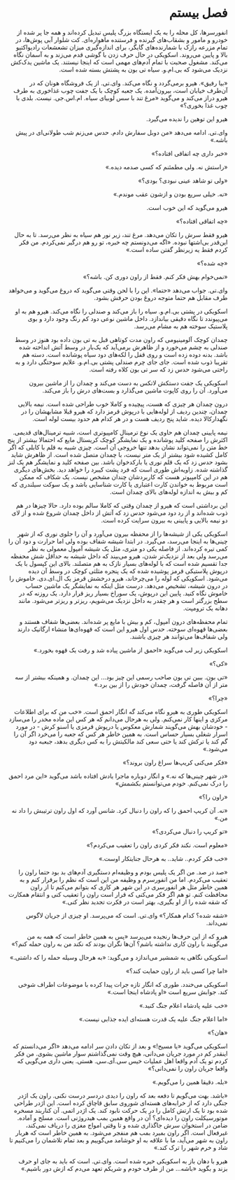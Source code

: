 <div dir="rtl">

# فصل بیستم



انفورسرها، کل محله را به یک ایستگاه بزرگ پلیس تبدیل کرده‌اند و همه جا پر شده از خودرو و مامور و بشقاب‌های گیرنده و فرستنده ماهواره‌ای. کت شلوار آبی پوش‌ها، در تمام مزرعه رازک با شمارنده‌های گایگر، برای اندازه‌گیری میزان تشعشعات رادیواکتیو بالا و پایین می‌روند. اسکویکی در حال حرف زدن با گوشی قدم می‌زند و به آسمان نگاه می‌کند. مشغول صحبت با تمام آدم‌های مهمی است که اینجا نیستند. یک ماشین یدک‌کش نزدیک می‌شود که بی.ام.و. سیاه تی بون به پشتش بسته شده است.

«بیا رفیق». هیرو برمی‌گردد و نگاه می‌کند. وای.تی. از یک فروشگاه هونان که در آن‌طرف خیابان است، بیرون‌آمده. یک جعبه کوچک با یک جفت چوب غذاخوری به طرف هیرو دراز می‌کند و می‌گوید «مرغ تند با سس لوبیای سیاه. ام.اس.جی. نیست. بلدی با چوب غذا بخوری؟»

هیرو این توهین را ندیده می‌گیرد.

وای.تی. ادامه می‌دهد «من دوبل سفارش دادم. حدس می‌زنم شب طولانی‌ای در پیش باشه.»

«خبر داری چه اتفاقی افتاده؟»

«راستش نه. ولی مطمئنم که کسی صدمه دیده.»

«ولی تو شاهد عینی نبودی؟ بودی؟»

«نه. خیلی سریع بودن و ازشون عقب موندم.»

هیرو می‌گوید که این خوب است.

«چه اتفاقی افتاده؟»

هیرو فقط سرش را تکان می‌دهد. مرغ تند، زیر نور هم سیاه به نظر می‌رسد. تا به حال این‌قدر بی‌اشتها نبوده. «اگه می‌دونستم چه خبره، تو رو هم درگیر نمی‌کردم. من فکر کردم فقط یه زیرنظر گفتن ساده است.»

«چه شده؟»

«نمی‌خوام بهش فکر کنم. فقط از راون دوری کن. باشه؟»

وای.تی. جواب می‌دهد «حتما». این را با لحن وقتی می‌گوید که دروغ می‌گوید و می‌خواهد طرف مقابل هم حتما متوجه دروغ بودن حرفش بشود.

اسکویکی در پشتی بی.ام.و. سیاه را باز می‌کند و صندلی را نگاه می‌کند. هیرو هم به او می‌پیوندد تا نگاه دقیقی بیاندازد. داخل ماشین نوعی دود کم رنگ وجود دارد و بوی پلاستیک سوخته هم به مشام می‌رسد.

چمدان کوچک آلومینیومی که راون مدت کوتاهی قبل به تی بون داده بود هنوز در وسط صندلی به چشم می‌خورد و از ظاهرش برمی‌آید که یک‌بار در وسط آتش انداخته شده باشد. بدنه دوده زده است و روی قفل را لکه‌های دود سیاه پوشانده است. دسته هم تقریبا ذوب شده است. جای جای چرم صندلی‌ پشتی بی.ام.و. علایم سوختگی دارد و به راحتی می‌شود حدس زد که سر تی بون کلاه رفته است.

اسکویکی یک جفت دستکش لاتکس به دست می‌کند و چمدان را از ماشین بیرون می‌آورد. آن را روی کاپوت ماشین می‌گذارد و بست‌های درش را باز می‌کند.

درون چمدان هر چیزی که هست، پیچیده و کاملا خوب طراحی شده است. نیمه بالایی چمدان، چندین ردیف از لوله‌هایی با درپوش قرمز دارد که هیرو قبلا مشابهشان را در نگهدارکالا دیده. شاید پنج ردیف هست و در هر کدام هم حدود بیست لوله است.

نیمه پایینی چمدان هم حاوی یک نوع ترمینال کامپیوتری است، شبیه ترمینال‌های قدیمی. اکثرش را صفحه کلید پوشانده و یک نمایشگر کوچک کریستال مایع که احتمالا بیشتر از پنج خط متن را نمی‌تواند نشان بدهد تنها خروجی آن است. چیزی شبیه به قلم با کابلی که اگر کامل کشیده شود بیشتر از یک متر نیست، با چمدان متصل شده است. از ظاهرش شاید بشود حدس زد که یک قلم نوری یا بارکدخوان باشد. بین صفحه کلید و نمایشگر هم یک لنز گذاشته شده. زاویه‌اش طوری است که فرد پشت کیبرد را خواهد دید. بخش‌های دیگری هم در این کامپیوتر هست که کاربردشان چندان مشخص نیست. یک شکاف که ممکن است مربوط به خواندن کارت اعتباری یا کارت شناسایی باشد و یک سوکت سیلندری که کم و بیش به اندازه لوله‌های بالای چمدان است.

این برداشتی است که هیرو از چمدان وقتی که کاملا سالم بوده دارد. حالا چیزها در هم ذوب شده‌اند و از رد دود می‌شود حدس زد که آتش از داخل چمدان شروع شده و از لای دو نیمه بالایی و پایینی به بیرون سرایت کرده است.

اسکویکی یکی از شیشه‌ها را از محفظه بیرون می‌آورد و آن را جلوی نوری که از شهر چینی‌ها به اینجا می‌رسد، می‌گیرد. در ابتدا شیشه شفاف بوده ولی اما حرارت و دود آن را کمی تیره کرده‌اند. از فاصله یکی دو متری، مثل یک شیشه آمپول معمولی به نظر می‌رسد ولی بعد از نزدیک‌تر شدن، هیرو می‌بیند که داخل شیشه به حداقل شش محفظه جدا تقسیم شده است که با لوله‌های بسیار نازک به هم متصلند. بالای این کپسول با یک درپوش پلاستیکی قرمز پوشیده شده که یک پنجره مثلثی کوچک در وسط آن دیده می‌شود. اسکویکی که لوله را می‌چرخاند، هیرو درخشش قرمز یک ال.ای.دی. خاموش را در درون شیشه، تشخیص می‌دهد. درست مثل اینکه به نمایشگر یک ماشین حساب خاموش نگاه کنید. پایین این درپوش، یک سوراخ بسیار ریز قرار دارد. یک روزنه که در سطح بزرگتر است و هر چقدر به داخل نزدیک می‌شویم، ریزتر و ریزتر می‌شود. مانند دهانه یک ترومپت.

تمام محفظه‌های درون آمپول، کم و بیش با مایع پر شده‌اند. بعضی‌ها شفاف هستند و بعضی‌ها قهوه‌ای سوخته. حدس اول هیرو این است که قهوه‌ای‌ها منشاء ارگانیک دارند ولی شفاف‌ها می‌توانند هر چیزی باشند.

اسکویکی زیر لب می‌گوید «احمق از ماشین پیاده شد و رفت یک قهوه بخورد.»

«کی؟»

«تی بون. ببین تی بون صاحب رسمی این چیز بود... این چمدان. و همینکه بیشتر از سه متر از آن فاصله گرفت،‌ چمدان خودش را از بین برد.»

«چرا؟»

اسکویکی طوری به هیرو نگاه می‌کند گه انگار احمق است. «خب من که برای اطلاعات مرکزی و اینها کار نمی‌کنم. ولی به هرحال می‌دانم که هر کس این ماده مخدر را می‌سازد - خودشان بهش می‌گویند شمارش معکوس یا درپوش قرمزی یا اسنو کرش - در مورد اسرار شغلی بسیار حساس است. به همین خاطر هر کس که جعبه را می‌خرد اگر آن را گم کند یا ترکش کند یا حتی سعی کند مالکیتش را به کس دیگری بدهد، جبعبه دود می‌شود.»

«فکر می‌کنی کریپ‌ها سراغ راون بروند؟»

«در شهر چینی‌ها که نه.» و انگار دوباره ماجرا یادش افتاده باشد می‌گوید «این مرد احمق را درک نمی‌کنم. خودم می‌توانستم بکشمش»

«راون را؟»

«نه. آن کریپ احمق را که راون را دنبال کرد. شانس آورد که اول راون ترتیبش را داد نه من.»

«تو کریپ را دنبال می‌کردی؟»

«معلوم است. نکند فکر کردی راون را تعقیب می‌کردم؟»

«خب فکر کردم.. شاید.. به هرحال جنایتکار اوست.»

«صد در صد. من اگر یک پلیس بودم و وظیفه‌ام دستگیری آدم‌های بد بود حتما راون را تعقیب می‌کردم. اما من انفورسرم و وظیفه من این است که نظم را برقرار کنم و به همین خاطر مثل هر انفورسری در این شهر هر کاری که بتوانم می‌کنم تا از راون محافظت کنم. تو هم اگر فکر می‌کنی که قرار است راون را تعقیب کنی و انتقام همکارت که شقه شده را از او بگیری، بهتر است در فکرت تجدید نظر کنی.»

«شقه شده؟ کدام همکار؟» وای.تی. است که می‌پرسد. او چیزی از جریان لاگوس نمی‌داند.

هیرو که از این حرف‌ها رنجیده می‌پرسد «پس به همین خاطر است که همه به من می‌گویند با راون کاری نداشته باشم؟ آن‌ها نگران بودند که نکند من به راون حمله کنم؟»

اسکویکی نگاهی به شمشیر می‌اندازد و می‌گوید: «به هرحال وسیله حمله را که داشتی.»

«اما چرا کسی باید از راون حمایت کند؟»

اسکویکی می‌خندد. طوری که انگار تازه جرات پیدا کرده با موضوعات اطراف شوخی کند. جوابش سریع است «او پادشاه اینجا است.»

«خب علیه پادشاه اعلام جنگ کنید.»

«اما اعلام جنگ علیه یک قدرت هسته‌ای ایده جذابی نیست.»

«هان؟»

اسکویکی می‌گوید «یا مسیح!» و بعد از تکان دادن سر ادامه می‌دهد «اگر می‌دانستم که اینقدر کم در مورد جریان می‌دانی، هیچ وقت نمی‌گذاشتم سوار ماشین بشوی. من فکر کردم تو یک آدم واقعا اهل عملیات خیس سی.آی.سی. هستی. یعنی داری می‌گویی که واقعا جریان راون را نمی‌دانی؟»

«بله. دقیقا همین را می‌گویم.»

«باشد. بهت می‌گویم تا دفعه بعد که راون را دیدی دردسر درست نکنی. راون یک اژدر جنگی دارد که از خرابه‌های هسته‌ای شوروی سابق قاچاق کرده است. این اژدر طراحی شده بود تا یک ارتش کامل را در یک حرکت نابود کند. یک اژدر اتمی. آن کناربند مسخره موتورسیکلت راون را دیده‌ای؟ آن در واقع همین بمب هیدروژنی است. مسلح و‌ آماده. ضامن در استخوان سرش جاگذاری شده و تا وقتی امواج مغزی را دریاف نمی‌کند، غیرفعال است. اگر راون بمیرد بمب هم منفجر می‌شود. به همین خاطر است که هربار راون به شهر می‌آید، ما با علاقه به او خوشامد می‌گوییم و بعد تمام تلاشمان را می‌کنیم تا شاد و خرم شهر را ترک کند.»

هیرو با دهان باز به اسکویکی خیره شده است. وای.تی. است که باید به جای او حرف بزند و بگوید «باشه... من از طرف خودم و شریکم تعهد می‌دم که ازش دور باشیم.»

</div>
